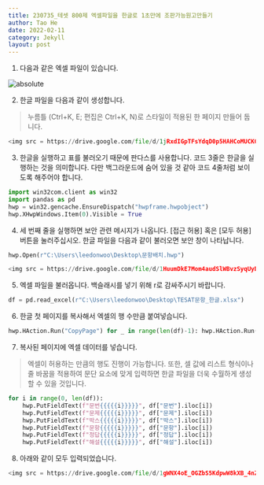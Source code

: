 ```yaml
---
title: 230735_테셋 800제 엑셀파일을 한글로 1초만에 조판가능원고만들기
author: Tao He
date: 2022-02-11
category: Jekyll
layout: post
---
```


1. 다음과 같은 엑셀 파일이 있습니다.

<img data-action="zoom" src='{{ "[/assets/img/image.png](https://drive.google.com/file/d/15Ktx-3cG4X9lbTAHqlMldM5cE9TqnDdN/view?usp=drive_link)" | relative_url }}' alt='absolute'>



2. 한글 파일을 다음과 같이 생성합니다.
> 누름틀 (Ctrl+K, E; 편집은 Ctrl+K, N)로 스타일이 적용된 한 페이지 만들어 둡니다.


```python
<img src = https://drive.google.com/file/d/1jRxdIGpTFsYdqD0p5HAHCoMUCK0mxbgP/view?usp=drive_link" height = 300 width = 300>
```

3. 한글을 실행하고 표를 불러오기 때문에 판다스를 사용합니다. 코드 3줄은 한글을 실행하는 것을 의미합니다. 다만 백그라운드에 숨어 있을 것 같아 코드 4줄처럼 보이도록 해주어야 합니다.


```python
import win32com.client as win32
import pandas as pd
hwp = win32.gencache.EnsureDispatch("hwpframe.hwpobject")
hwp.XHwpWindows.Item(0).Visible = True
```

4. 세 번째 줄을 실행하면 보안 관련 메시지가 나옵니다. [접근 허용] 혹은 [모두 허용] 버튼을 눌러주십시오. 한글 파일을 다음과 같이 불러오면 보안 창이 나타납니다.


```python
hwp.Open(r"C:\Users\leedonwoo\Desktop\문항배치.hwp")
```


```python
<img src = https://drive.google.com/file/d/1HuumDkE7Mom4audSlWBvzSyqUyDr1vuB/view?usp=drive_link" height = 300 width = 300>
```

5. 엑셀 파일을 불러옵니다. 백슬래시를 넣기 위해 r로 감싸주시기 바랍니다.


```python
df = pd.read_excel(r"C:\Users\leedonwoo\Desktop\TESAT문항_한글.xlsx")
```

6. 한글 첫 페이지를 복사해서 엑셀의 행 수만큼 붙여넣습니다.


```python
hwp.HAction.Run("CopyPage") for _ in range(len(df)-1): hwp.HAction.Run("PastePage")
```

7. 복사된 페이지에 엑셀 데이터를 넣습니다.
> 엑셀이 허용하는 만큼의 행도 진행이 가능합니다. 또한, 셀 값에 리스트 형식이나 줄 바꿈을 적용하여 문단 요소에 맞게 입력하면 한글 파일을 더욱 수월하게 생성할 수 있을 것입니다.


```python
for i in range(0, len(df)):
    hwp.PutFieldText(f"문번{{{{{i}}}}}", df["문번"].iloc[i])
    hwp.PutFieldText(f"문제{{{{{i}}}}}", df["문제"].iloc[i])
    hwp.PutFieldText(f"박스{{{{{i}}}}}", df["박스"].iloc[i])
    hwp.PutFieldText(f"문항{{{{{i}}}}}", df["문항"].iloc[i])
    hwp.PutFieldText(f"정답{{{{{i}}}}}", df["정답"].iloc[i])
    hwp.PutFieldText(f"해설{{{{{i}}}}}", df["해설"].iloc[i])
```

8. 아래와 같이 모두 입력되었습니다.


```python
<img src = https://drive.google.com/file/d/1gWNX4oE_OGZbS5KdpwW8kXB_4nZWgbkG/view?usp=drive_link" height = 300 width = 300>
```
